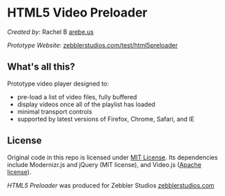 HTML5 Video Preloader
======================

*Created by*: Rachel B [arebe.us](http://arebe.us)

*Prototype Website*: [zebblerstudios.com/test/html5preloader](http://zebblerstudios.com/test/html5preloader)

What's all this?
----------------

Prototype video player designed to:

* pre-load a list of video files, fully buffered
* display videos once all of the playlist has loaded
* minimal transport controls
* supported by latest versions of Firefox, Chrome, Safari, and IE

License
-------
Original code in this repo is licensed under [MIT License](https://opensource.org/licenses/MIT). Its dependencies include Modernizr.js and jQuery (MIT license), and Video.js ([Apache license](https://github.com/videojs/video.js/blob/stable/LICENSE)).

*HTML5 Preloader* was produced for Zebbler Studios [zebblerstudios.com](http://zebblerstudios.com/)